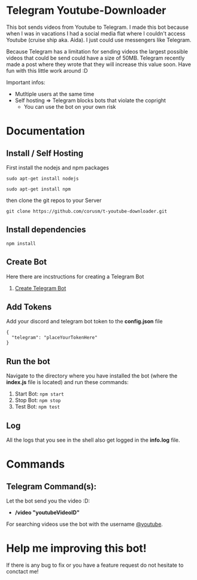# Telegram Youtube-Downloader

This bot sends videos from Youtube to Telegram. I made this bot because when I was in vacations I had a social media flat where I couldn't access Youtube (cruise ship aka. Aida). I just could use messengers like Telegram.

Because Telegram has a limitation for sending videos the largest possible videos that could be send could have a size of 50MB. Telegram recently made a post where they wrote that they will increase this value soon.
Have fun with this little work around :D

Important infos:
- Mutltiple users at the same time
- Self hosting => Telegram blocks bots that violate the copright
    - You can use the bot on your own risk

# Documentation

## Install / Self Hosting

First install the nodejs and npm packages
```
sudo apt-get install nodejs
```
```
sudo apt-get install npm
```

then clone the git repos to your Server
```
git clone https://github.com/corusm/t-youtube-downloader.git
```

## Install dependencies
```
npm install
```

## Create Bot
Here there are incstructions for creating a Telegram Bot
1. [Create Telegram Bot](https://www.sohamkamani.com/blog/2016/09/21/making-a-telegram-bot/)

## Add Tokens
Add your discord and telegram bot token to the **config.json** file
```
{
  "telegram": "placeYourTokenHere"
}
```

## Run the bot
Navigate to the directory where you have installed the bot (where the **index.js** file is located) and run these commands:

1. Start Bot: `npm start`
2. Stop Bot: `npm stop`
3. Test Bot: `npm test`

## Log
All the logs that you see in the shell also get logged in the **info.log** file.

# Commands

## Telegram Command(s):
Let the bot send you the video :D:
* **/video "youtubeVideoID"**

For searching videos use the bot with the username [@youtube](https://telegram.me/youtube).

# Help me improving this bot! 
If there is any bug to fix or you have a feature request do not hesitate to conctact me!
